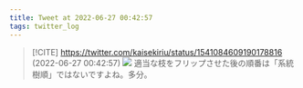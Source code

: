 ```yaml
---
title: Tweet at 2022-06-27 00:42:57
tags: twitter_log
---
```


> [!CITE] https://twitter.com/kaisekiriu/status/1541084609190178816 (2022-06-27 00:42:57)
> ![](https://twitter.com/kaisekiriu/status/1541084609190178816)
> 適当な枝をフリップさせた後の順番は「系統樹順」ではないですよね。多分。
